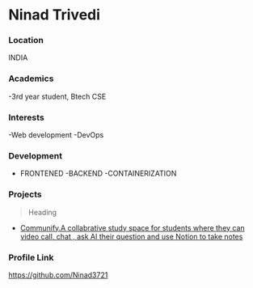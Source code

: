 # Ninad Trivedi

### Location

INDIA

### Academics

-3rd year student, Btech CSE

### Interests

-Web development
-DevOps

### Development

- FRONTENED
  -BACKEND
  -CONTAINERIZATION

### Projects

> Heading

- [Communify.A collabrative study space for students where they can video call, chat , ask AI their question and use Notion to take notes ](https://github.com/Ninad3721/communify)
  >

### Profile Link

https://github.com/Ninad3721
